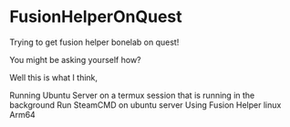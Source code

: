 # FusionHelperOnQuest
Trying to get fusion helper bonelab on quest!

You might be asking yourself how?

Well this is what I think,

Running Ubuntu Server on a termux session that is running in the background
Run SteamCMD on ubuntu server
Using Fusion Helper linux Arm64
